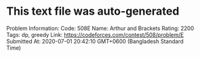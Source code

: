 # This text file was auto-generated

Problem Information:
Code: 508E
Name: Arthur and Brackets
Rating: 2200
Tags: dp, greedy
Link: https://codeforces.com/contest/508/problem/E
Submitted At: 2020-07-01 20:42:10 GMT+0600 (Bangladesh Standard Time)